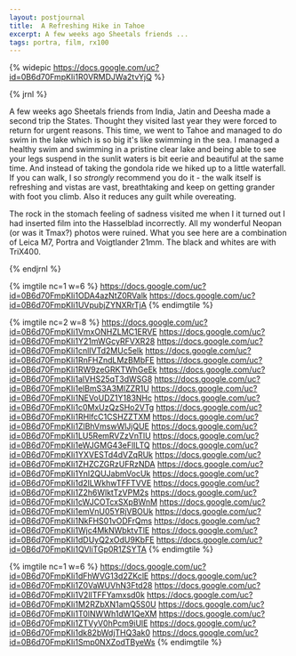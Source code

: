 ```yaml
---
layout: postjournal
title:  A Refreshing Hike in Tahoe
excerpt: A few weeks ago Sheetals friends ...
tags: portra, film, rx100
---
```


{% widepic	https://docs.google.com/uc?id=0B6d70FmpKIi1R0VRMDJWa2tvYjQ  %}

{% jrnl %}

A few weeks ago Sheetals friends from India, Jatin and Deesha made a
second trip the States. Thought they visited last year they were
forced to return for urgent reasons. This time, we went to Tahoe and
managed to do swim in the lake which is so big it's like swimming in
the sea. I managed a healthy swim and swimming in a pristine clear
lake and being able to see your legs suspend in the sunlit waters is
bit eerie and beautiful at the same time. And instead of taking the
gondola ride we hiked up to a little waterfall. If you can walk, I so
<i>strongly</i> recommend you do it - the walk itself is refreshing
and vistas are vast, breathtaking and keep on getting grander with
foot you climb. Also it reduces any guilt while overeating. 

 The rock in the stomach feeling of sadness visited me when I it
turned out I had inserted film into the Hasselblad incorrectly. All my wonderful
Neopan (or was it Tmax?) photos were ruined. What you see here are a
combination of Leica M7, Portra and Voigtlander 21mm. The black and whites are with TriX400.

{% endjrnl %}



{% imgtile nc=1 w=6 %}
https://docs.google.com/uc?id=0B6d70FmpKIi1ODA4azNtZ0RValk https://docs.google.com/uc?id=0B6d70FmpKIi1UVpubjZYNXRrTjA 
{% endimgtile %}

{% imgtile nc=2 w=8 %}
https://docs.google.com/uc?id=0B6d70FmpKIi1VmxONHZLMC1ERVE https://docs.google.com/uc?id=0B6d70FmpKIi1Y21mWGcyRFVXR28 
https://docs.google.com/uc?id=0B6d70FmpKIi1cnlIVTd2MUc5elk https://docs.google.com/uc?id=0B6d70FmpKIi1RnFHZndLMzBMbFE 
https://docs.google.com/uc?id=0B6d70FmpKIi1RW9zeGRKTWhGeEk https://docs.google.com/uc?id=0B6d70FmpKIi1alVHS25qT3dWSG8 
https://docs.google.com/uc?id=0B6d70FmpKIi1elBmS3A3MlZZR1U https://docs.google.com/uc?id=0B6d70FmpKIi1NEVoUDZ1Y183NHc 
https://docs.google.com/uc?id=0B6d70FmpKIi1c0MxUzQzSHo2VTg https://docs.google.com/uc?id=0B6d70FmpKIi1RHlfcC1CSHZZTXM 
https://docs.google.com/uc?id=0B6d70FmpKIi1ZlBhVmswWlJjQUE https://docs.google.com/uc?id=0B6d70FmpKIi1LU5RemRVZzVnTlU 
https://docs.google.com/uc?id=0B6d70FmpKIi1eWJGMG43eFlILTQ https://docs.google.com/uc?id=0B6d70FmpKIi1YXVESTd4dVZqRUk 
https://docs.google.com/uc?id=0B6d70FmpKIi1ZHZCZGRzUFRzNDA https://docs.google.com/uc?id=0B6d70FmpKIi1YnI2QUJabmVocUk 
https://docs.google.com/uc?id=0B6d70FmpKIi1d2lLWkhwTFFTVVE https://docs.google.com/uc?id=0B6d70FmpKIi1Z2h6WlktTzVPM2s 
https://docs.google.com/uc?id=0B6d70FmpKIi1cWJCOTcxSXpBWnM https://docs.google.com/uc?id=0B6d70FmpKIi1emVnU05YRjVBOUk 
https://docs.google.com/uc?id=0B6d70FmpKIi1NkFHS01vODFrQms https://docs.google.com/uc?id=0B6d70FmpKIi1Wjc4MkNWbktvTlE 
https://docs.google.com/uc?id=0B6d70FmpKIi1dDUyQ2xOdU9KbFE https://docs.google.com/uc?id=0B6d70FmpKIi1QVliTGp0R1ZSYTA 
{% endimgtile %}

{% imgtile nc=1 w=6 %}
https://docs.google.com/uc?id=0B6d70FmpKIi1dFhWVG13d2ZKclE https://docs.google.com/uc?id=0B6d70FmpKIi1Z0VaWUVhN3Ftd28 
https://docs.google.com/uc?id=0B6d70FmpKIi1V2lITFFYamxsd0k https://docs.google.com/uc?id=0B6d70FmpKIi1M2RZbXN1amQ5S0U 
https://docs.google.com/uc?id=0B6d70FmpKIi1T0lNWWh1dW1QeXM https://docs.google.com/uc?id=0B6d70FmpKIi1ZTVyV0hPcm9iUlE 
https://docs.google.com/uc?id=0B6d70FmpKIi1dk82bWdjTHQ3ak0 https://docs.google.com/uc?id=0B6d70FmpKIi1Smp0NXZodTByeWs 
{% endimgtile %}

